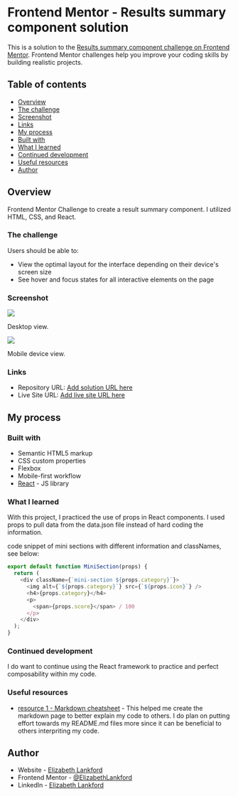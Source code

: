 # Frontend Mentor - Results summary component solution

This is a solution to the [Results summary component challenge on Frontend Mentor](https://www.frontendmentor.io/challenges/results-summary-component-CE_K6s0maV). Frontend Mentor challenges help you improve your coding skills by building realistic projects.

## Table of contents

- [Overview](#overview)
- [The challenge](#the-challenge)
- [Screenshot](#screenshot)
- [Links](#links)
- [My process](#my-process)
- [Built with](#built-with)
- [What I learned](#what-i-learned)
- [Continued development](#continued-development)
- [Useful resources](#useful-resources)
- [Author](#author)

## Overview

Frontend Mentor Challenge to create a result summary component. I utilized HTML, CSS, and React.

### The challenge

Users should be able to:

- View the optimal layout for the interface depending on their device's screen size
- See hover and focus states for all interactive elements on the page

### Screenshot

![](./assets/images/screenshot-1.jpg)

Desktop view.

![](./assets/images/screenshot-2.jpg)

Mobile device view.

### Links

- Repository URL: [Add solution URL here](https://github.com/ElizabethLankford/Summary-React-component)
- Live Site URL: [Add live site URL here](https://your-live-site-url.com)

## My process

### Built with

- Semantic HTML5 markup
- CSS custom properties
- Flexbox
- Mobile-first workflow
- [React](https://reactjs.org/) - JS library

### What I learned

With this project, I practiced the use of props in React components. I used props to pull data from the data.json file instead of hard coding the information.

code snippet of mini sections with different information and classNames, see below:

```js
export default function MiniSection(props) {
  return (
    <div className={`mini-section ${props.category}`}>
      <img alt={`${props.category}`} src={`${props.icon}`} />
      <h4>{props.category}</h4>
      <p>
        <span>{props.score}</span> / 100
      </p>
    </div>
  );
}
```

### Continued development

I do want to continue using the React framework to practice and perfect composability within my code.

### Useful resources

- [resource 1 - Markdown cheatsheet](https://www.markdownguide.org/cheat-sheet/) - This helped me create the markdown page to better explain my code to others. I do plan on putting effort towards my README.md files more since it can be beneficial to others interpriting my code.

## Author

- Website - [Elizabeth Lankford](https://elizabeth-lankford.com/)
- Frontend Mentor - [@ElizabethLankford](https://www.frontendmentor.io/profile/ElizabethLankford)
- LinkedIn - [Elizabeth Lankford](https://www.linkedin.com/in/elizabethlankford/)
